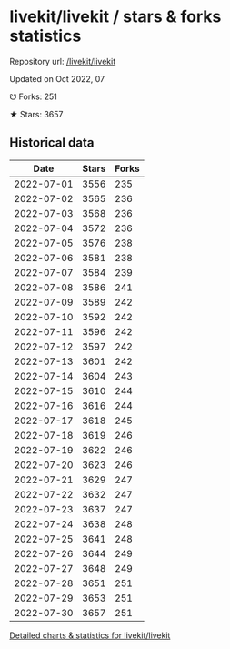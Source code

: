 # livekit/livekit / stars & forks statistics

Repository url: [/livekit/livekit](https://github.com/livekit/livekit)

Updated on Oct 2022, 07

☋ Forks: 251

★ Stars: 3657

## Historical data
| Date | Stars | Forks |
|------|-------|-------|
| 2022-07-01 | 3556 | 235 | 
| 2022-07-02 | 3565 | 236 | 
| 2022-07-03 | 3568 | 236 | 
| 2022-07-04 | 3572 | 236 | 
| 2022-07-05 | 3576 | 238 | 
| 2022-07-06 | 3581 | 238 | 
| 2022-07-07 | 3584 | 239 | 
| 2022-07-08 | 3586 | 241 | 
| 2022-07-09 | 3589 | 242 | 
| 2022-07-10 | 3592 | 242 | 
| 2022-07-11 | 3596 | 242 | 
| 2022-07-12 | 3597 | 242 | 
| 2022-07-13 | 3601 | 242 | 
| 2022-07-14 | 3604 | 243 | 
| 2022-07-15 | 3610 | 244 | 
| 2022-07-16 | 3616 | 244 | 
| 2022-07-17 | 3618 | 245 | 
| 2022-07-18 | 3619 | 246 | 
| 2022-07-19 | 3622 | 246 | 
| 2022-07-20 | 3623 | 246 | 
| 2022-07-21 | 3629 | 247 | 
| 2022-07-22 | 3632 | 247 | 
| 2022-07-23 | 3637 | 247 | 
| 2022-07-24 | 3638 | 248 | 
| 2022-07-25 | 3641 | 248 | 
| 2022-07-26 | 3644 | 249 | 
| 2022-07-27 | 3648 | 249 | 
| 2022-07-28 | 3651 | 251 | 
| 2022-07-29 | 3653 | 251 | 
| 2022-07-30 | 3657 | 251 | 


[Detailed charts & statistics for livekit/livekit](https://reviewgithub.com/rep/livekit/livekit)

